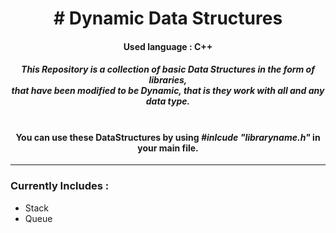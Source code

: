 <h1 align = "center"> # Dynamic Data Structures</h1>
<p> <h4 align = "center"> Used language : C++ </h4> </p>
<p>
	<h5 align = "center"> 
	This Repository is a collection of basic Data Structures in the form of libraries,</br>
	that have been modified to be Dynamic, that is they work with all and any data type.</br></br>
	</h5>
	<h4 align = "center">You can use these DataStructures by using <i>#inlcude "libraryname.h"</i>  in your main file.</h4>
</p>
<hr>
<h3 align = "left">Currently Includes : </h3>
<ul align = "left">
	<li> Stack </li>
	<li> Queue </li>
</ul>